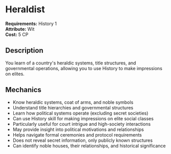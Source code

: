 # Heraldist

**Requirements:** History 1  
**Attribute:** Wit  
**Cost:** 5 CP  

## Description
You learn of a country's heraldic systems, title structures, and governmental operations, allowing you to use History to make impressions on elites.

## Mechanics
- Know heraldic systems, coat of arms, and noble symbols
- Understand title hierarchies and governmental structures
- Learn how political systems operate (excluding secret societies)
- Can use History skill for making impressions on elite social classes
- Particularly useful for court intrigue and high-society interactions
- May provide insight into political motivations and relationships
- Helps navigate formal ceremonies and protocol requirements
- Does not reveal secret information, only publicly known structures
- Can identify noble houses, their relationships, and historical significance